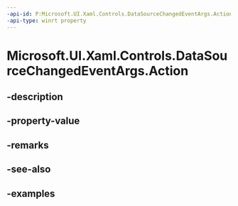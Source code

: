 ```yaml
---
-api-id: P:Microsoft.UI.Xaml.Controls.DataSourceChangedEventArgs.Action
-api-type: winrt property
---
```


<!-- Property syntax.
public DataSourceChangedAction Action { get; }
-->

# Microsoft.UI.Xaml.Controls.DataSourceChangedEventArgs.Action

## -description

## -property-value

## -remarks

## -see-also

## -examples

